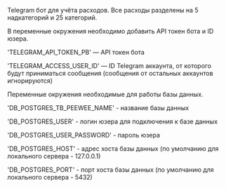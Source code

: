 Telegram бот для учёта расходов. Все расходы разделены на 5 надкатегорий и 25 категорий.


В переменные окружения необходимо добавить API токен бота и ID юзера.

'TELEGRAM_API_TOKEN_PB' — API токен бота

'TELEGRAM_ACCESS_USER_ID' — ID Telegram аккаунта, от которого будут приниматься сообщения (сообщения от остальных аккаунтов игнорируются)

Переменные  окружения необходимые для работы базы данных.

'DB_POSTGRES_TB_PEEWEE_NAME' - название базы данных

'DB_POSTGRES_USER' - логин юзера для подключения к базе данных

'DB_POSTGRES_USER_PASSWORD' - пароль юзера

'DB_POSTGRES_HOST' - адрес хоста базы данных (по умолчанию для локального сервера - 127.0.0.1)

'DB_POSTGRES_PORT' - порт хоста базы данных (по умолчанию для локального сервера - 5432)
